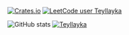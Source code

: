 [![Crates.io](https://www.codewars.com/users/Teyllayka/badges/micro)](https://www.codewars.com/users/Teyllayka)
[![LeetCode user Teyllayka](https://img.shields.io/badge/dynamic/json?style=flat-square&labelColor=black&color=%23ffa116&label=Ranking&query=ranking&url=https%3A%2F%2Fbadge.xyli.tech/%2Fapi%2Fusers%2FTeyllayka&logo=leetcode&logoColor=yellow)](https://leetcode.com/Teyllayka/)
<!---
Teyllayka/Teyllayka is a ✨ special ✨ repository because its `README.md` (this file) appears on your GitHub profile.
You can click the Preview link to take a look at your changes. hihihia
--->
![GitHub stats](https://github-readme-stats.vercel.app/api?username=Teyllayka&show_icons=true&theme=blue-green)
[![Teyllayka](https://github-readme-stats.vercel.app/api/top-langs/?username=Teyllayka&hide=html&layout=compact&theme=blue-green)](https://github.com/Teyllayka/)


